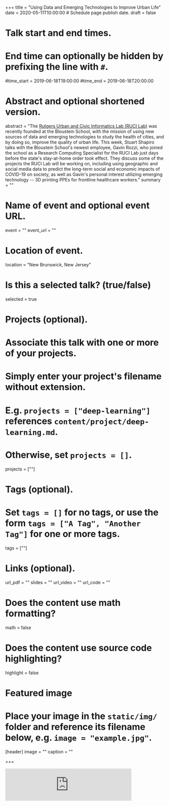 +++
title = "Using Data and Emerging Technologies to Improve Urban Life"
date = 2020-05-11T10:00:00  # Schedule page publish date.
draft = false

# Talk start and end times.
#   End time can optionally be hidden by prefixing the line with `#`.
#time_start = 2019-06-18T19:00:00
#time_end = 2019-06-18T20:00:00

# Abstract and optional shortened version.
abstract = "The [Rutgers Urban and Civic Informatics Lab (RUCI Lab)](https://rucilab.rutgers.edu/) was recently founded at the Bloustein School, with the mission of using new sources of data and emerging technologies to study the health of cities, and by doing so, improve the quality of urban life. This week, Stuart Shapiro talks with the Bloustein School's newest employee, Gavin Rozzi, who joined the school as a Research Computing Specialist for the RUCI Lab just days before the state's stay-at-home order took effect. They discuss some of the projects the RUCI Lab will be working on, including using geographic and social media data to predict the long-term social and economic impacts of COVID-19 on society, as well as Gavin's personal interest utilizing emerging technology -- 3D printing PPEs for frontline healthcare workers."
summary = ""

# Name of event and optional event URL.
event = ""
event_url = ""

# Location of event.
location = "New Brunswick, New Jersey"

# Is this a selected talk? (true/false)
selected = true

# Projects (optional).
#   Associate this talk with one or more of your projects.
#   Simply enter your project's filename without extension.
#   E.g. `projects = ["deep-learning"]` references `content/project/deep-learning.md`.
#   Otherwise, set `projects = []`.
projects = [""]

# Tags (optional).
#   Set `tags = []` for no tags, or use the form `tags = ["A Tag", "Another Tag"]` for one or more tags.
tags = [""]

# Links (optional).
url_pdf = ""
slides = ""
url_video = ""
url_code = ""

# Does the content use math formatting?
math = false

# Does the content use source code highlighting?
highlight = false

# Featured image
# Place your image in the `static/img/` folder and reference its filename below, e.g. `image = "example.jpg"`.
[header]
image = ""
caption = ""

+++

<iframe src="https://anchor.fm/ejbtalks/embed/episodes/Using-Data-and-Emerging-Technologies-to-Improve-Urban-Life-edlgj4/a-a244nl7" height="102px" width="400px" frameborder="0" scrolling="no"></iframe>